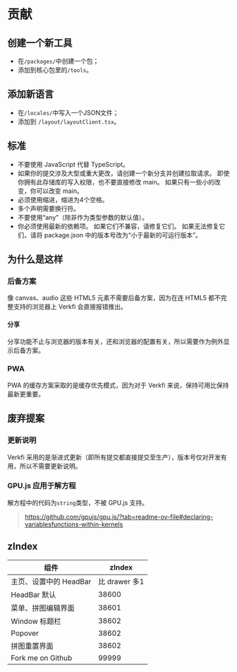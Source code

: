 # 贡献

## 创建一个新工具

- 在`/packages/`中创建一个包；
- 添加到核心包里的`/tools`。

## 添加新语言

- 在`/locales/`中写入一个JSON文件；
- 添加到 `/layout/layoutClient.tsx`。

## 标准

- 不要使用 JavaScript 代替 TypeScript。
- 如果你的提交涉及大型或重大更改，请创建一个新分支并创建拉取请求。
   即使你拥有此存储库的写入权限，也不要直接修改 main。
   如果只有一些小的改变，你可以改变 main。
- 必须使用缩进，缩进为4个空格。
- 多个声明需要换行符。
- 不要使用“any”（除非作为类型参数的默认值）。
- 你必须使用最新的依赖项。 如果它们不兼容，请修复它们。
  如果无法修复它们，请将 package.json 中的版本号改为“小于最新的可运行版本”。

## 为什么是这样

### 后备方案

像 canvas、audio 这些 HTML5 元素不需要后备方案，因为在连 HTML5 都不完整支持的浏览器上 Verkfi 会直接报错推出。

#### 分享

分享功能不止与浏览器的版本有关，还和浏览器的配置有关，所以需要作为例外显示后备方案。

### PWA

PWA 的缓存方案采取的是缓存优先模式，因为对于 Verkfi 来说，保持可用比保持最新更重要。

## 废弃提案

### 更新说明

Verkfi 采用的是渐进式更新（即所有提交都直接提交至生产），版本号仅对开发有用，所以不需要更新说明。

### GPU.js 应用于解方程

解方程中的代码为`string`类型，不被 GPU.js 支持。
> <https://github.com/gpujs/gpu.js/?tab=readme-ov-file#declaring-variablesfunctions-within-kernels>

## zIndex

| 组件                   | zIndex        |
| ---------------------- | ------------- |
| 主页、设置中的 HeadBar | 比 drawer 多1 |
| HeadBar 默认           | 38600         |
| 菜单、拼图编辑界面     | 38601         |
| Window 标题栏          | 38602         |
| Popover                | 38602         |
| 拼图重置界面           | 38602         |
| Fork me on Github      | 99999         |
